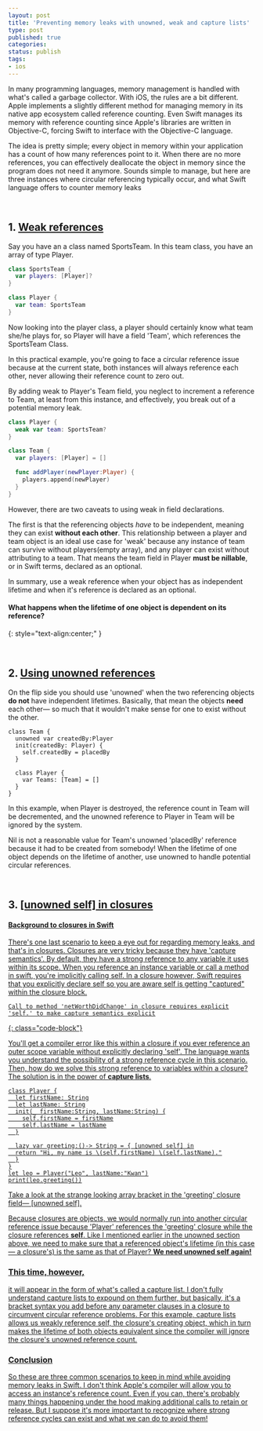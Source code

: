 ```yaml
---
layout: post
title: 'Preventing memory leaks with unowned, weak and capture lists'
type: post
published: true
categories:
status: publish
tags:
- ios
---
```


In many programming languages, memory management is handled with what's called a garbage collector. With iOS, the rules are a bit different. Apple implements a slightly different method for managing memory in its native app ecosystem called reference counting. Even Swift manages its memory with reference counting since Apple's libraries are written in Objective-C, forcing Swift to interface with the Objective-C language.
<!--more-->

The idea is pretty simple; every object in memory within your application has a count of how many references point to it. When there are no more references, you can effectively deallocate the object in memory since the program does not need it anymore. Sounds simple to manage, but here are three instances where circular referencing typically occur, and what Swift language offers to counter memory leaks

<br>

## 1. <u>Weak references</u>
Say you have an a class named SportsTeam. In this team class, you have an array of type Player.

```swift
class SportsTeam {
  var players: [Player]?
}
```

```swift
class Player {
  var team: SportsTeam
}
```

Now looking into the player class, a player should certainly know what team she/he plays for, so Player will have a field 'Team', which references the SportsTeam Class.

In this practical example, you're going to face a circular reference issue because at the current state, both instances will always reference each other, never allowing their reference count to zero out.

By adding weak to Player's Team field, you neglect to increment a reference to Team, at least from this instance, and effectively, you break out of a potential memory leak.

```swift
class Player {
  weak var team: SportsTeam?
}

class Team {
  var players: [Player] = []

  func addPlayer(newPlayer:Player) {
    players.append(newPlayer)
  }
}
```

However, there are two caveats to using weak in field declarations.

The first is that the referencing objects _have_ to be independent, meaning they can exist **without each other**. This relationship between a player and team object is an ideal use case for 'weak' because any instance of team can survive without players(empty array), and any player can exist without attributing to a team. That means the team field in Player **must be nillable**, or in Swift terms, declared as an optional.

In summary, use a weak reference when your object has as independent lifetime and when it's reference is declared as an optional.

#### What happens when the lifetime of one object is dependent on its reference?
{: style="text-align:center;" }

<br>

## 2. <u>Using unowned references</u>
On the flip side you should use 'unowned' when the two referencing objects <b>do not</b> have independent lifetimes. Basically, that mean the objects <b>need</b> each other— so much that it wouldn't make sense for one to exist without the other.

```
class Team {
  unowned var createdBy:Player
  init(createdBy: Player) {
    self.createdBy = placedBy
  }

  class Player {
    var Teams: [Team] = []
  }
}
```
In this example, when Player is destroyed, the reference count in Team will be decremented, and the unowned reference to Player in Team will be ignored by the system.

Nil is not a reasonable value for Team's unowned 'placedBy' reference because it had to be created from somebody! When the lifetime of one object depends on the lifetime of another, use unowned to handle potential circular references.  


<br>

## 3. <u>[unowned self] in closures<u>

#### Background to closures in Swift
There's one last scenario to keep a eye out for regarding  memory leaks, and that's in closures. Closures are very tricky because they have 'capture semantics'. By default, they have a strong reference to any variable it uses within its scope. When you reference an instance variable or call a method in swift, you're implicitly calling self. In a closure however, Swift requires that you explicitly declare self so you are aware self is getting "captured" within the closure block.

```
Call to method 'netWorthDidChange' in closure requires explicit
'self.' to make capture semantics explicit
```
{: class="code-block"}

You'll get a compiler error like this within a closure if you ever reference an outer scope variable without explicitly declaring 'self'. The language wants you understand the possibility of a strong reference cycle in this scenario. Then, how do we solve this strong reference to variables within a closure? The solution is in the power of **capture lists**.

```
class Player {
  let firstName: String
  let lastName: String
  init(_ firstName:String, lastName:String) {
    self.firstName = firstName
    self.lastName = lastName
  }

  lazy var greeting:()-> String = { [unowned self] in
  return "Hi, my name is \(self.firstName) \(self.lastName)."
  }
}
let leo = Player("Leo", lastName:"Kwan")
print(leo.greeting())
```

Take a look at the strange looking array bracket in the 'greeting' closure field— [unowned self].

Because closures are objects, we would normally run into another circular reference issue because 'Player' references the 'greeting' closure while the closure references **self**. Like I mentioned earlier in the unowned section above, we need to make sure that a referenced object's lifetime (in this case— a closure's) is the same as that of Player? **We need unowned self again!**
<br>

### This time, however,
it will appear in the form of what's called a capture list. I don't fully understand capture lists to expound on them further, but basically, it's a bracket syntax you add before any parameter clauses in a closure to circumvent circular reference problems. For this example, capture lists allows us weakly reference self, the closure's creating object, which in turn makes the lifetime of both objects equivalent since the compiler will ignore the closure's unowned reference count.
<br>

### Conclusion
So these are three common scenarios to keep in mind while avoiding memory leaks in Swift. I don't think Apple's compiler will allow you to access an instance's reference count. Even if you can, there's probably many things happening under the hood making additional calls to retain or release. But I suppose it's more important to recognize where strong reference cycles can exist and what we can do to avoid them!
